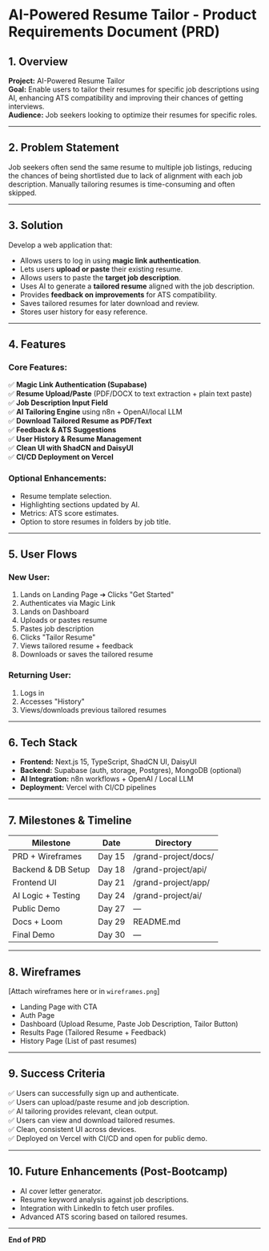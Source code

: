 # AI-Powered Resume Tailor - Product Requirements Document (PRD)

## 1. Overview

**Project:** AI-Powered Resume Tailor\
**Goal:** Enable users to tailor their resumes for specific job descriptions using AI, enhancing ATS compatibility and improving their chances of getting interviews.\
**Audience:** Job seekers looking to optimize their resumes for specific roles.

---

## 2. Problem Statement

Job seekers often send the same resume to multiple job listings, reducing the chances of being shortlisted due to lack of alignment with each job description. Manually tailoring resumes is time-consuming and often skipped.

---

## 3. Solution

Develop a web application that:

- Allows users to log in using **magic link authentication**.
- Lets users **upload or paste** their existing resume.
- Allows users to paste the **target job description**.
- Uses AI to generate a **tailored resume** aligned with the job description.
- Provides **feedback on improvements** for ATS compatibility.
- Saves tailored resumes for later download and review.
- Stores user history for easy reference.

---

## 4. Features

### Core Features:

✅ **Magic Link Authentication (Supabase)**\
✅ **Resume Upload/Paste** (PDF/DOCX to text extraction + plain text paste)\
✅ **Job Description Input Field**\
✅ **AI Tailoring Engine** using n8n + OpenAI/local LLM\
✅ **Download Tailored Resume as PDF/Text**\
✅ **Feedback & ATS Suggestions**\
✅ **User History & Resume Management**\
✅ **Clean UI with ShadCN and DaisyUI**\
✅ **CI/CD Deployment on Vercel**

### Optional Enhancements:

- Resume template selection.
- Highlighting sections updated by AI.
- Metrics: ATS score estimates.
- Option to store resumes in folders by job title.

---

## 5. User Flows

### New User:

1. Lands on Landing Page ➔ Clicks "Get Started"
2. Authenticates via Magic Link
3. Lands on Dashboard
4. Uploads or pastes resume
5. Pastes job description
6. Clicks "Tailor Resume"
7. Views tailored resume + feedback
8. Downloads or saves the tailored resume

### Returning User:

1. Logs in
2. Accesses "History"
3. Views/downloads previous tailored resumes

---

## 6. Tech Stack

- **Frontend:** Next.js 15, TypeScript, ShadCN UI, DaisyUI
- **Backend:** Supabase (auth, storage, Postgres), MongoDB (optional)
- **AI Integration:** n8n workflows + OpenAI / Local LLM
- **Deployment:** Vercel with CI/CD pipelines

---

## 7. Milestones & Timeline

| Milestone          | Date   | Directory            |
| ------------------ | ------ | -------------------- |
| PRD + Wireframes   | Day 15 | /grand-project/docs/ |
| Backend & DB Setup | Day 18 | /grand-project/api/  |
| Frontend UI        | Day 21 | /grand-project/app/  |
| AI Logic + Testing | Day 24 | /grand-project/ai/   |
| Public Demo        | Day 27 | —                    |
| Docs + Loom        | Day 29 | README.md            |
| Final Demo         | Day 30 | —                    |

---

## 8. Wireframes

[Attach wireframes here or in `wireframes.png`]

- Landing Page with CTA
- Auth Page
- Dashboard (Upload Resume, Paste Job Description, Tailor Button)
- Results Page (Tailored Resume + Feedback)
- History Page (List of past resumes)

---

## 9. Success Criteria

✅ Users can successfully sign up and authenticate.\
✅ Users can upload/paste resume and job description.\
✅ AI tailoring provides relevant, clean output.\
✅ Users can view and download tailored resumes.\
✅ Clean, consistent UI across devices.\
✅ Deployed on Vercel with CI/CD and open for public demo.

---

## 10. Future Enhancements (Post-Bootcamp)

- AI cover letter generator.
- Resume keyword analysis against job descriptions.
- Integration with LinkedIn to fetch user profiles.
- Advanced ATS scoring based on tailored resumes.

---

**End of PRD**

